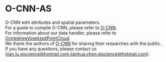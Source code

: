 # O-CNN-AS
O-CNN with attributes and spatial parameters.  
For a guide to compile O-CNN, please refer to [O-CNN](https://github.com/microsoft/O-CNN/blob/master/README.md).    
For information about our data handler, please refer to [OctreetreeVoxelizedPointCloud](https://github.com/Jian-Lu-gis/OctreetreeVoxelizedPointCloud).    
We thank the authors of [O-CNN](https://github.com/microsoft/O-CNN) for sharing their researches with the public.  
If you have any questions, please contact us (jian.lu.giscience@hotmail.com,jianhua.chen.giscience@hotmail.com).
